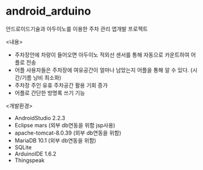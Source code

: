 # android_arduino
안드로이드기술과 아두이노를 이용한 주차 관리 앱개발 프로젝트

<내용>
 - 주차장안에 차량이 들어오면 아두이노 적외선 센서를 통해 자동으로 카운트하여 어플로 전송
 - 어플 사용자들은 주차장에 여유공간이 얼마나 남았는지 어플을 통해 알 수 있다. (시간/기름 낭비 최소화)
 - 주차장 주인 유휴 주차공간 활용 기회 증가
 - 어플로 간단한 방명록 쓰기 기능



<개발환경>
- AndroidStudio 2.2.3
- Eclipse mars  (외부 db연동을 위함 jsp사용)
- apache-tomcat-8.0.39  (외부 db연동을 위함)
- MariaDB 10.1  (외부 db연동을 위함)
- SQLite
- ArduinoIDE 1.6.2
- Thingspeak
